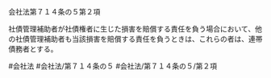 会社法第７１４条の５第２項

社債管理補助者が社債権者に生じた損害を賠償する責任を負う場合において、他の社債管理補助者も当該損害を賠償する責任を負うときは、これらの者は、連帯債務者とする。

#会社法
#会社法/第７１４条の５
#会社法/第７１４条の５/第２項
